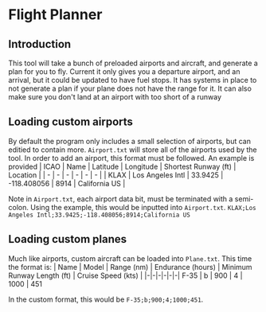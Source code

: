 # Flight Planner
## Introduction
This tool will take a bunch of preloaded airports and aircraft, and generate a plan for you to fly. Current it only gives you a departure airport, and an arrival, but it could be updated to have fuel stops.
It has systems in place to not generate a plan if your plane does not have the range for it. It can also make sure you don't land at an airport with too short of a runway
## Loading custom airports
By default the program only includes a small selection of airports, but can editied to contain more. `Airport.txt` will store all of the airports used by the tool. In order to add an airport, this format must be followed. An example is provided
| ICAO | Name | Latitude | Longitude | Shortest Runway (ft) | Location |
| - | - | - | - | - | - |
| KLAX | Los Angeles Intl | 33.9425 | -118.408056 | 8914 | California US |

Note in `Airport.txt`, each airport data bit, must be terminated with a semi-colon.
Using the example, this would be inputted into `Airport.txt`. `KLAX;Los Angeles Intl;33.9425;-118.408056;8914;California US`
## Loading custom planes
Much like airports, custom aircraft can be loaded into `Plane.txt`.
This time the format is:
| Name | Model | Range (nm) | Endurance (hours) | Minimum Runway Length (ft) | Cruise Speed (kts) |
|-|-|-|-|-|-|
F-35 | b | 900 | 4 | 1000 | 451

In the custom format, this would be `F-35;b;900;4;1000;451`.
